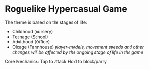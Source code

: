 # Roguelike Hypercasual Game

The theme is based on the stages of life:
- Childhood (nursery)
- Teenage (School)
- Adulthood (Office)
- Oldage (Farmhouse)
*player-models, movement speeds and other changes will be affected by the ongoing stage of life in the game*

Core Mechanics:
Tap to attack
Hold to block/parry
